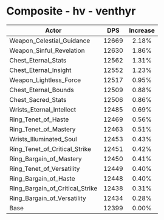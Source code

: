 # Composite - hv - venthyr
| Actor | DPS | Increase |
|---|:---:|:---:|
|Weapon_Celestial_Guidance|12669|2.18%|
|Weapon_Sinful_Revelation|12630|1.86%|
|Chest_Eternal_Stats|12562|1.31%|
|Chest_Eternal_Insight|12552|1.23%|
|Weapon_Lightless_Force|12517|0.95%|
|Chest_Eternal_Bounds|12509|0.88%|
|Chest_Sacred_Stats|12506|0.86%|
|Wrists_Eternal_Intellect|12485|0.69%|
|Ring_Tenet_of_Haste|12469|0.56%|
|Ring_Tenet_of_Mastery|12463|0.51%|
|Wrists_Illuminated_Soul|12453|0.43%|
|Ring_Tenet_of_Critical_Strike|12451|0.42%|
|Ring_Bargain_of_Mastery|12450|0.41%|
|Ring_Tenet_of_Versatility|12449|0.40%|
|Ring_Bargain_of_Haste|12448|0.40%|
|Ring_Bargain_of_Critical_Strike|12438|0.31%|
|Ring_Bargain_of_Versatility|12434|0.28%|
|Base|12399|0.00%|
